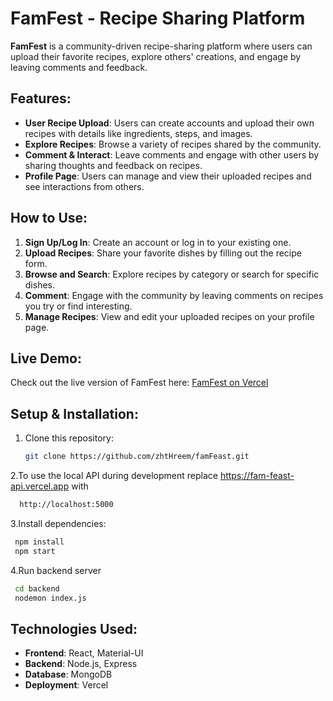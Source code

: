 # FamFest - Recipe Sharing Platform

**FamFest** is a community-driven recipe-sharing platform where users can upload their favorite recipes, explore others' creations, and engage by leaving comments and feedback.

## Features:
- **User Recipe Upload**: Users can create accounts and upload their own recipes with details like ingredients, steps, and images.
- **Explore Recipes**: Browse a variety of recipes shared by the community.
- **Comment & Interact**: Leave comments and engage with other users by sharing thoughts and feedback on recipes.
- **Profile Page**: Users can manage and view their uploaded recipes and see interactions from others.

## How to Use:
1. **Sign Up/Log In**: Create an account or log in to your existing one.
2. **Upload Recipes**: Share your favorite dishes by filling out the recipe form.
3. **Browse and Search**: Explore recipes by category or search for specific dishes.
4. **Comment**: Engage with the community by leaving comments on recipes you try or find interesting.
5. **Manage Recipes**: View and edit your uploaded recipes on your profile page.

## Live Demo:
Check out the live version of FamFest here: [FamFest on Vercel](https://fam-feast-frontend.vercel.app/)

## Setup & Installation:

1. Clone this repository:
   ```bash 
   git clone https://github.com/zhtHreem/famFeast.git
   ```
2.To use the local API during development
 replace https://fam-feast-api.vercel.app with
   ```bash
     http://localhost:5000
   ```
3.Install dependencies:
   ```bash
    npm install
    npm start
   ```

4.Run backend server
  ```bash
   cd backend
   nodemon index.js
  ```

## Technologies Used:
- **Frontend**: React, Material-UI
- **Backend**: Node.js, Express
- **Database**: MongoDB
- **Deployment**: Vercel




